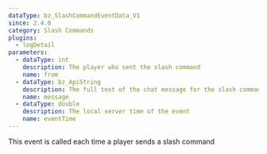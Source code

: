 ```yaml
---
dataType: bz_SlashCommandEventData_V1
since: 2.4.0
category: Slash Commands
plugins:
  - logDetail
parameters:
  - dataType: int
    description: The player who sent the slash command
    name: from
  - dataType: bz_ApiString
    description: The full text of the chat message for the slash command, containing the command and all associated parameters
    name: message
  - dataType: double
    description: The local server time of the event
    name: eventTime
---
```


This event is called each time a player sends a slash command
